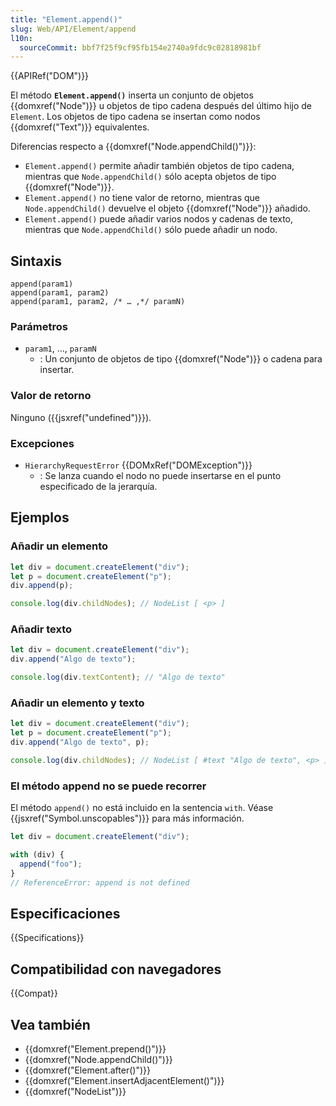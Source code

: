 ```yaml
---
title: "Element.append()"
slug: Web/API/Element/append
l10n:
  sourceCommit: bbf7f25f9cf95fb154e2740a9fdc9c02818981bf
---
```


{{APIRef("DOM")}}

El método **`Element.append()`**
inserta un conjunto de objetos {{domxref("Node")}} u objetos de tipo cadena
después del último hijo de `Element`. Los objetos de tipo cadena se insertan
como nodos {{domxref("Text")}} equivalentes.

Diferencias respecto a {{domxref("Node.appendChild()")}}:

- `Element.append()` permite añadir también objetos de tipo cadena, mientras que
  `Node.appendChild()` sólo acepta objetos de tipo {{domxref("Node")}}.
- `Element.append()` no tiene valor de retorno, mientras que
  `Node.appendChild()` devuelve el objeto {{domxref("Node")}} añadido.
- `Element.append()` puede añadir varios nodos y cadenas de texto, mientras que
  `Node.appendChild()` sólo puede añadir un nodo.

## Sintaxis

```js-nolint
append(param1)
append(param1, param2)
append(param1, param2, /* … ,*/ paramN)
```

### Parámetros

- `param1`, …, `paramN`
  - : Un conjunto de objetos de tipo {{domxref("Node")}} o cadena para insertar.

### Valor de retorno

Ninguno ({{jsxref("undefined")}}).

### Excepciones

- `HierarchyRequestError` {{DOMxRef("DOMException")}}
  - : Se lanza cuando el nodo no puede insertarse en el punto especificado
    de la jerarquía.

## Ejemplos

### Añadir un elemento

```js
let div = document.createElement("div");
let p = document.createElement("p");
div.append(p);

console.log(div.childNodes); // NodeList [ <p> ]
```

### Añadir texto

```js
let div = document.createElement("div");
div.append("Algo de texto");

console.log(div.textContent); // "Algo de texto"
```

### Añadir un elemento y texto

```js
let div = document.createElement("div");
let p = document.createElement("p");
div.append("Algo de texto", p);

console.log(div.childNodes); // NodeList [ #text "Algo de texto", <p> ]
```

### El método append no se puede recorrer

El método `append()` no está incluido en la sentencia `with`. Véase
{{jsxref("Symbol.unscopables")}} para más información.

```js
let div = document.createElement("div");

with (div) {
  append("foo");
}
// ReferenceError: append is not defined
```

## Especificaciones

{{Specifications}}

## Compatibilidad con navegadores

{{Compat}}

## Vea también

- {{domxref("Element.prepend()")}}
- {{domxref("Node.appendChild()")}}
- {{domxref("Element.after()")}}
- {{domxref("Element.insertAdjacentElement()")}}
- {{domxref("NodeList")}}
